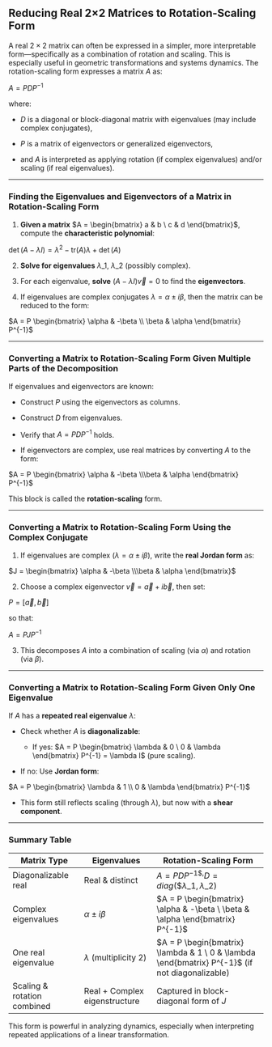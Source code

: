 ## **Reducing Real 2×2 Matrices to Rotation-Scaling Form**


A real $`2 \times 2`$ matrix can often be expressed in a simpler, more interpretable form—specifically 
as a combination of rotation and scaling. This is especially useful in geometric transformations and 
systems dynamics. The rotation-scaling form expresses a matrix $A$ as:


$`A = PDP^{-1}`$


where:

* $D$ is a diagonal or block-diagonal matrix with eigenvalues (may include complex conjugates),


* $P$ is a matrix of eigenvectors or generalized eigenvectors,


* and $A$ is interpreted as applying rotation (if complex eigenvalues) and/or scaling (if real eigenvalues).

---

### **Finding the Eigenvalues and Eigenvectors of a Matrix in Rotation-Scaling Form**

1. **Given a matrix** $`A = \begin{bmatrix} a & b \ c & d \end{bmatrix}`$, compute the **characteristic polynomial**:

$`\det(A - \lambda I) = \lambda^2 - \text{tr}(A)\lambda + \det(A)`$


2. **Solve for eigenvalues** $`\lambda\_1`$, $`\lambda\_2`$ (possibly complex).


3. For each eigenvalue, **solve** $`(A - \lambda I)\vec{v} = 0`$ to find the **eigenvectors**.


4. If eigenvalues are complex conjugates $`\lambda = \alpha \pm i\beta`$, then the matrix can be reduced to the form:


$`A = P \begin{bmatrix} \alpha & -\beta \\ \beta & \alpha \end{bmatrix} P^{-1}`$

---

### **Converting a Matrix to Rotation-Scaling Form Given Multiple Parts of the Decomposition**

If eigenvalues and eigenvectors are known:

* Construct $P$ using the eigenvectors as columns.


* Construct $D$ from eigenvalues.


* Verify that $`A = PDP^{-1}`$ holds.


* If eigenvectors are complex, use real matrices by converting $A$ to the form:


$`A = P \begin{bmatrix} \alpha & -\beta \\\beta & \alpha \end{bmatrix} P^{-1}`$


This block is called the **rotation-scaling** form.

---

### **Converting a Matrix to Rotation-Scaling Form Using the Complex Conjugate**

1. If eigenvalues are complex ($`\lambda = \alpha \pm i\beta`$), write the **real Jordan form** as:


$`J = \begin{bmatrix} \alpha & -\beta \\\beta & \alpha \end{bmatrix}`$


2. Choose a complex eigenvector $`\vec{v} = \vec{a} + i\vec{b}`$, then set:

$`P = [\vec{a}, \vec{b}]`$

so that:

$`A = PJP^{-1}`$


3. This decomposes $A$ into a combination of scaling (via $`\alpha`$) and rotation (via $`\beta`$).

---

### **Converting a Matrix to Rotation-Scaling Form Given Only One Eigenvalue**

If $A$ has a **repeated real eigenvalue** $`\lambda`$:

* Check whether $A$ is **diagonalizable**:

  * If yes: $`A = P \begin{bmatrix} \lambda & 0 \ 0 & \lambda \end{bmatrix} P^{-1} = \lambda I`$ (pure scaling).


* If no: Use **Jordan form**:


$`A = P \begin{bmatrix} \lambda & 1 \\ 0 & \lambda \end{bmatrix} P^{-1}`$


* This form still reflects scaling (through $`\lambda`$), but now with a **shear component**.

---

### Summary Table

| Matrix Type                 | Eigenvalues                   | Rotation-Scaling Form                                                                            |
| --------------------------- |-------------------------------|--------------------------------------------------------------------------------------------------|
| Diagonalizable real         | Real & distinct               | $`A = P D P^{-1\$, } D = diag(\$\lambda\_1, \lambda\_2`$)                                        |
| Complex eigenvalues         | $`\alpha \pm i\beta`$         | $`A = P \begin{bmatrix} \alpha & -\beta \ \beta & \alpha \end{bmatrix} P^{-1}`$                  |
| One real eigenvalue         | $`\lambda`$ (multiplicity 2)  | $`A = P \begin{bmatrix} \lambda & 1 \ 0 & \lambda \end{bmatrix} P^{-1}`$ (if not diagonalizable) |
| Scaling & rotation combined | Real + Complex eigenstructure | Captured in block-diagonal form of $J$                                                           |

This form is powerful in analyzing dynamics, especially when interpreting repeated applications of a linear transformation.
